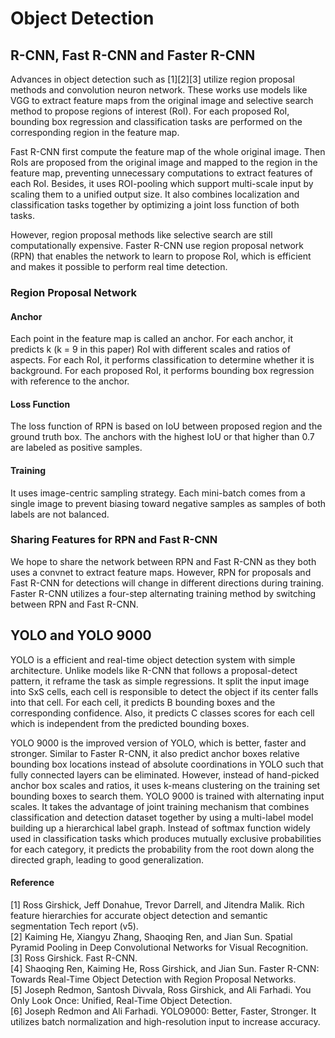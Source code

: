 # Object Detection

## R-CNN, Fast R-CNN and Faster R-CNN
Advances in object detection such as [1][2][3] utilize region proposal methods and convolution neuron network. These works use models like VGG to extract feature maps from the original image and selective search method to propose regions of interest (RoI). For each proposed RoI, bounding box regression and classification tasks are performed on the corresponding region in the feature map.

Fast R-CNN first compute the feature map of the whole original image. Then RoIs are proposed from the original image and mapped to the region in the feature map, preventing unnecessary computations to extract features of each RoI. Besides, it uses ROI-pooling which support
multi-scale input by scaling them to a unified output size. It also combines localization and classification tasks together by optimizing a joint loss function of both tasks.

However, region proposal methods like selective search are still computationally expensive. Faster R-CNN use region proposal network (RPN) that enables the network to learn to propose RoI, which is efficient and makes it possible to perform real time detection.

### Region Proposal Network
#### Anchor
Each point in the feature map is called an anchor. For each anchor, it predicts k (k = 9 in this paper) RoI with different scales and ratios of aspects. For each RoI, it performs classification to determine whether it is background. For each proposed RoI, it performs bounding box regression with reference to the anchor.

#### Loss Function
The loss function of RPN is based on IoU between proposed region and the ground truth box. The anchors with the highest IoU or that higher than 0.7 are labeled as positive samples.

#### Training
It uses image-centric sampling strategy. Each mini-batch comes from a single image to prevent biasing toward negative samples as samples of both labels are not balanced.

### Sharing Features for RPN and Fast R-CNN
We hope to share the network between RPN and Fast R-CNN as they both uses a convnet to extract feature maps. However, RPN for proposals and Fast R-CNN for detections will change in different directions during training. Faster R-CNN utilizes a four-step alternating training method by switching between RPN and Fast R-CNN.

## YOLO and YOLO 9000
YOLO is a efficient and real-time object detection system with simple architecture. Unlike models like R-CNN that follows a proposal-detect pattern, it reframe the task as simple regressions. It split the input image into SxS cells, each cell is responsible to detect the object if its center falls into that cell. For each cell, it predicts B bounding boxes and the corresponding confidence. Also, it predicts C classes scores for each cell which is independent from the predicted bounding boxes.

YOLO 9000 is the improved version of YOLO, which is better, faster and stronger. Similar to Faster R-CNN, it also predict anchor boxes relative bounding box locations instead of absolute coordinations in YOLO such that fully connected layers can be eliminated. However, instead of hand-picked anchor box scales and ratios, it uses k-means clustering on the training set bounding boxes to search them.
YOLO 9000 is trained with alternating input scales. It takes the advantage of joint training mechanism that combines classification and detection dataset together by using a multi-label model building up a hierarchical label graph. Instead of softmax function widely used in classification tasks which produces mutually exclusive probabilities for each category, it predicts the probability from the root down along the directed graph, leading to good generalization.

#### Reference
[1] Ross Girshick, Jeff Donahue, Trevor Darrell, and Jitendra Malik. Rich feature hierarchies for accurate object detection and semantic segmentation Tech report (v5).  
[2] Kaiming He, Xiangyu Zhang, Shaoqing Ren, and Jian Sun. Spatial Pyramid Pooling in Deep Convolutional Networks for Visual Recognition.  
[3] Ross Girshick. Fast R-CNN.  
[4] Shaoqing Ren, Kaiming He, Ross Girshick, and Jian Sun. Faster R-CNN: Towards Real-Time Object Detection with Region Proposal Networks.  
[5] Joseph Redmon, Santosh Divvala, Ross Girshick, and Ali Farhadi. You Only Look Once: Unified, Real-Time Object Detection.  
[6] Joseph Redmon and Ali Farhadi. YOLO9000: Better, Faster, Stronger. It utilizes batch normalization and high-resolution input to increase accuracy.  
